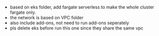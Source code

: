 - based on eks folder, add fargate serverless to make the whole cluster fargate only.
- the network is based on VPC folder
- also include add-ons, not need to run add-ons seperately
- pls delete eks before run this one since they share the same vpc